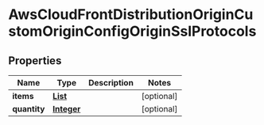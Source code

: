 

# AwsCloudFrontDistributionOriginCustomOriginConfigOriginSslProtocols


## Properties

| Name | Type | Description | Notes |
|------------ | ------------- | ------------- | -------------|
|**items** | [**List**](List.md) |  |  [optional] |
|**quantity** | [**Integer**](Integer.md) |  |  [optional] |



